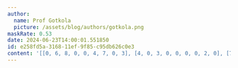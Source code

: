 ```yaml
---
author:
  name: Prof Gotkola
  picture: /assets/blog/authors/gotkola.png
maskRate: 0.53
date: 2024-06-23T14:00:01.551850
id: e258fd5a-3168-11ef-9f85-c95db626c0e3
content: '[[0, 6, 8, 0, 0, 4, 7, 0, 3], [4, 0, 3, 0, 0, 0, 0, 2, 0], [7, 0, 0, 6, 0, 0, 4, 5, 1], [9, 0, 0, 3, 1, 0, 5, 6, 0], [2, 0, 5, 0, 0, 0, 0, 0, 7], [8, 0, 0, 7, 2, 0, 0, 0, 0], [0, 4, 0, 0, 3, 0, 2, 7, 5], [5, 0, 1, 0, 7, 0, 0, 3, 4], [0, 8, 7, 5, 4, 0, 9, 0, 0]]'
---
```

